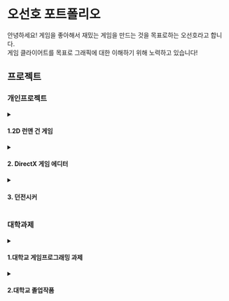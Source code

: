 <h1>오선호 포트폴리오</h2>
<line>
안녕하세요! 게임을 좋아해서 재밌는 게임을 만드는 것을 목표로하는 오선호라고 합니다.</br>
게임 클라이어트를 목표로 그래픽에 대한 이해하기 위해 노력하고 있습니다!
<line>
  
<h2>프로젝트</h3>
<line>
<h3>개인프로젝트</h3>
<details>
   <summary><h4>1.2D 런앤 건 게임</h4></summary>
  <blockquote>
    진행 기간 :2023년 1월 16일 ~ 2023년 4월 25일
  </blockquote>
</details>
  
<details>
  <summary><h4>2. DirectX 게임 에디터</h4></summary>
  <blockquote>
  진행 기간 :2024년 7월 15일 ~ 2024년 8월 18일
  </blockquote>
</details>

<details>
<summary><h4>3. 던전시커</h4></summary>
<blockquote>
진행 기간 :2024년 8월 21일 ~ 
</blockquote>
</details>

<h3>대학과제</h3>
<details>
<summary><h4>1.대학교 게임프로그래밍 과제</h4></summary>
<blockquote>
<A href = "https://youtu.be/eS7HZhbB1gA"><img src="./Resources/대학과제썸네일.png"></A>
이미지 클릭 시 플레이영상으로 이어집니다.
  <blockquote>
  진행 기간 :2023년 5월 3일 ~ 2023년 6월 13일
    </blockquote>
</blockquote>
</details>

<details>
<summary><h4>2.대학교 졸업작품</h4></summary>
<blockquote>
<A href = "https://youtu.be/51uf22HsUq4"><img src="./Resources/대학졸업작품썸네일.png"></A>
이미지 클릭 시 플레이영상으로 이어집니다.
   <blockquote>
    진행 기간 :2023년 8월 26일 ~ 2023년 10월 31일
    </blockquote>
</blockquote>
</details>
